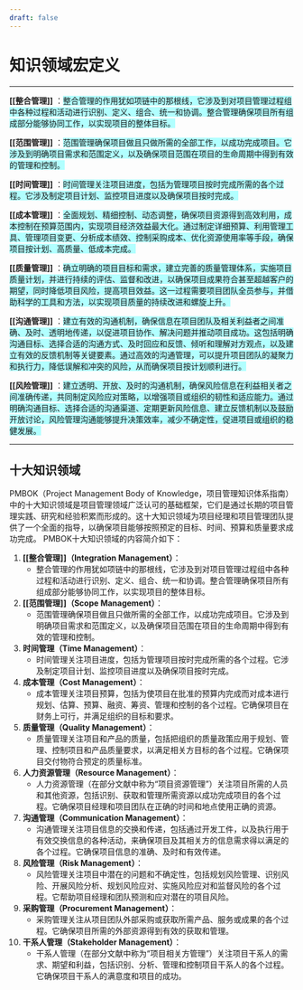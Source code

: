 ```yaml
---
draft: false
---
```


# 知识领域宏定义
---

**[[整合管理]]** ：<span style="background:#b1ffff">整合管理的作用犹如项链中的那根线，它涉及到对项目管理过程组中各种过程和活动进行识别、定义、组合、统一和协调。整合管理确保项目所有组成部分能够协同工作，以实现项目的整体目标。</span>

**[[范围管理]]** ：<span style="background:#b1ffff">范围管理确保项目做且只做所需的全部工作，以成功完成项目。它涉及到明确项目需求和范围定义，以及确保项目范围在项目的生命周期中得到有效的管理和控制。</span>

**[[时间管理]]** ：<span style="background:#b1ffff">时间管理关注项目进度，包括为管理项目按时完成所需的各个过程。它涉及制定项目计划、监控项目进度以及确保项目按时完成。</span>

**[[成本管理]]** ：<span style="background:#b1ffff">全面规划、精细控制、动态调整，确保项目资源得到高效利用，成本控制在预算范围内，实现项目经济效益最大化。通过制定详细预算、利用管理工具、管理项目变更、分析成本绩效、控制采购成本、优化资源使用率等手段，确保项目按计划、高质量、低成本完成。</span>

**[[质量管理]]** ：<span style="background:#b1ffff">确立明确的项目目标和需求，建立完善的质量管理体系，实施项目质量计划，并进行持续的评估、监督和改进，以确保项目成果符合甚至超越客户的期望，同时降低项目风险，提高项目效益。这一过程需要项目团队全员参与，并借助科学的工具和方法，以实现项目质量的持续改进和螺旋上升。</span>

**[[沟通管理]]** ：<span style="background:#b1ffff">建立有效的沟通机制，确保信息在项目团队及相关利益者之间准确、及时、透明地传递，以促进项目协作、解决问题并推动项目成功。这包括明确沟通目标、选择合适的沟通方式、及时回应和反馈、倾听和理解对方观点，以及建立有效的反馈机制等关键要素。通过高效的沟通管理，可以提升项目团队的凝聚力和执行力，降低误解和冲突的风险，从而确保项目按计划顺利进行。</span>

**[[风险管理]]** ：<span style="background:#b1ffff">建立透明、开放、及时的沟通机制，确保风险信息在利益相关者之间准确传递，共同制定风险应对策略，以增强项目或组织的韧性和适应能力。通过明确沟通目标、选择合适的沟通渠道、定期更新风险信息、建立反馈机制以及鼓励开放讨论，风险管理沟通能够提升决策效率，减少不确定性，促进项目或组织的稳健发展。</span>

---

## 十大知识领域
PMBOK（Project Management Body of Knowledge，项目管理知识体系指南）中的十大知识领域是项目管理领域广泛认可的基础框架，它们是通过长期的项目管理实践、研究和经验积累而形成的。这十大知识领域为项目经理和项目管理团队提供了一个全面的指导，以确保项目能够按照预定的目标、时间、预算和质量要求成功完成。
PMBOK十大知识领域的内容简介如下：
1. **[[整合管理]]（Integration Management）**：
    - 整合管理的作用犹如项链中的那根线，它涉及到对项目管理过程组中各种过程和活动进行识别、定义、组合、统一和协调。整合管理确保项目所有组成部分能够协同工作，以实现项目的整体目标。
2. **[[范围管理]]（Scope Management）**：
    - 范围管理确保项目做且只做所需的全部工作，以成功完成项目。它涉及到明确项目需求和范围定义，以及确保项目范围在项目的生命周期中得到有效的管理和控制。
3. **时间管理（Time Management）**：
    - 时间管理关注项目进度，包括为管理项目按时完成所需的各个过程。它涉及制定项目计划、监控项目进度以及确保项目按时完成。
4. **成本管理（Cost Management）**：
    - 成本管理关注项目预算，包括为使项目在批准的预算内完成而对成本进行规划、估算、预算、融资、筹资、管理和控制的各个过程。它确保项目在财务上可行，并满足组织的目标和要求。
5. **质量管理（Quality Management）**：
    - 质量管理关注项目和产品的质量，包括把组织的质量政策应用于规划、管理、控制项目和产品质量要求，以满足相关方目标的各个过程。它确保项目交付物符合预定的质量标准。
6. **人力资源管理（Resource Management）**：
    - 人力资源管理（在部分文献中称为“项目资源管理”）关注项目所需的人员和其他资源，包括识别、获取和管理所需资源以成功完成项目的各个过程。它确保项目经理和项目团队在正确的时间和地点使用正确的资源。
7. **沟通管理（Communication Management）**：
    - 沟通管理关注项目信息的交换和传递，包括通过开发工件，以及执行用于有效交换信息的各种活动，来确保项目及其相关方的信息需求得以满足的各个过程。它确保项目信息的准确、及时和有效传递。
8. **风险管理（Risk Management）**：
    - 风险管理关注项目中潜在的问题和不确定性，包括规划风险管理、识别风险、开展风险分析、规划风险应对、实施风险应对和监督风险的各个过程。它帮助项目经理和团队预测和应对潜在的项目风险。
9. **采购管理（Procurement Management）**：
    - 采购管理关注从项目团队外部采购或获取所需产品、服务或成果的各个过程。它确保项目所需的外部资源得到有效的获取和管理。
10. **干系人管理（Stakeholder Management）**：
    - 干系人管理（在部分文献中称为“项目相关方管理”）关注项目干系人的需求、期望和利益，包括识别、分析、管理和控制项目干系人的各个过程。它确保项目干系人的满意度和项目的成功。